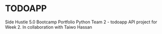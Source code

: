 # TODOAPP
Side Hustle 5.0 Bootcamp Portfolio Python Team 2 - todoapp API project for Week 2. In collaboration with Taiwo Hassan
